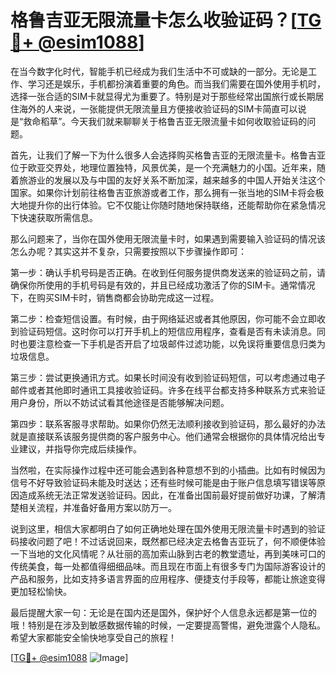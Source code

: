 # 格鲁吉亚无限流量卡怎么收验证码？[[TG💪+ @esim1088](https://t.me/s/esim1088)]

在当今数字化时代，智能手机已经成为我们生活中不可或缺的一部分。无论是工作、学习还是娱乐，手机都扮演着重要的角色。而当我们需要在国外使用手机时，选择一张合适的SIM卡就显得尤为重要了。特别是对于那些经常出国旅行或长期居住海外的人来说，一张能提供无限流量且方便接收验证码的SIM卡简直可以说是“救命稻草”。今天我们就来聊聊关于格鲁吉亚无限流量卡如何收取验证码的问题。

首先，让我们了解一下为什么很多人会选择购买格鲁吉亚的无限流量卡。格鲁吉亚位于欧亚交界处，地理位置独特，风景优美，是一个充满魅力的小国。近年来，随着旅游业的发展以及与中国的友好关系不断加深，越来越多的中国人开始关注这个国家。如果你计划前往格鲁吉亚旅游或者工作，那么拥有一张当地的SIM卡将会极大地提升你的出行体验。它不仅能让你随时随地保持联络，还能帮助你在紧急情况下快速获取所需信息。

那么问题来了，当你在国外使用无限流量卡时，如果遇到需要输入验证码的情况该怎么办呢？其实这并不复杂，只需要按照以下步骤操作即可：

第一步：确认手机号码是否正确。在收到任何服务提供商发送来的验证码之前，请确保你所使用的手机号码是有效的，并且已经成功激活了你的SIM卡。通常情况下，在购买SIM卡时，销售商都会协助完成这一过程。

第二步：检查短信设置。有时候，由于网络延迟或者其他原因，你可能不会立即收到验证码短信。这时你可以打开手机上的短信应用程序，查看是否有未读消息。同时也要注意检查一下手机是否开启了垃圾邮件过滤功能，以免误将重要信息归类为垃圾信息。

第三步：尝试更换通讯方式。如果长时间没有收到验证码短信，可以考虑通过电子邮件或者其他即时通讯工具接收验证码。许多在线平台都支持多种联系方式来验证用户身份，所以不妨试试看其他途径是否能够解决问题。

第四步：联系客服寻求帮助。如果你仍然无法顺利接收到验证码，那么最好的办法就是直接联系该服务提供商的客户服务中心。他们通常会根据你的具体情况给出专业建议，并指导你完成后续操作。

当然啦，在实际操作过程中还可能会遇到各种意想不到的小插曲。比如有时候因为信号不好导致验证码未能及时送达；还有些时候可能是由于账户信息填写错误等原因造成系统无法正常发送验证码。因此，在准备出国前最好提前做好功课，了解清楚相关流程，并准备好备用方案以防万一。

说到这里，相信大家都明白了如何正确地处理在国外使用无限流量卡时遇到的验证码接收问题了吧！不过话说回来，既然都已经决定去格鲁吉亚玩了，何不顺便体验一下当地的文化风情呢？从壮丽的高加索山脉到古老的教堂遗址，再到美味可口的传统美食，每一处都值得细细品味。而且现在市面上有很多专门为国际游客设计的产品和服务，比如支持多语言界面的应用程序、便捷支付手段等，都能让旅途变得更加轻松愉快。

最后提醒大家一句：无论是在国内还是国外，保护好个人信息永远都是第一位的哦！特别是在涉及到敏感数据传输的时候，一定要提高警惕，避免泄露个人隐私。希望大家都能安全愉快地享受自己的旅程！

[[TG💪+ @esim1088](https://t.me/s/esim1088) ![Image](https://i.postimg.cc/4NQfJmqS/Snipaste-2025-05-13-00-14-12.png)]